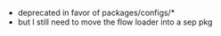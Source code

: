 - deprecated in favor of packages/configs/*
- but I still need to move the flow loader into a sep pkg
